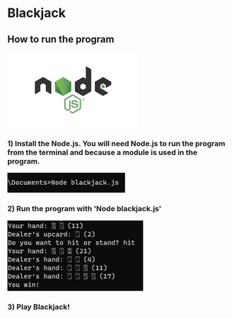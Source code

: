 # Blackjack
## How to run the program


<img src="nodejs.png"/>


### 1) Install the Node.js. You will need Node.js to run the program from the terminal and because a module is used in the program.


<img src="runblackjack.png"/>


### 2) Run the program with 'Node blackjack.js'


<img src="blackjackplay.png"/>


### 3) Play Blackjack!

